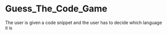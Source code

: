 # Guess_The_Code_Game
The user is given a code snippet and the user has to decide which language it is
